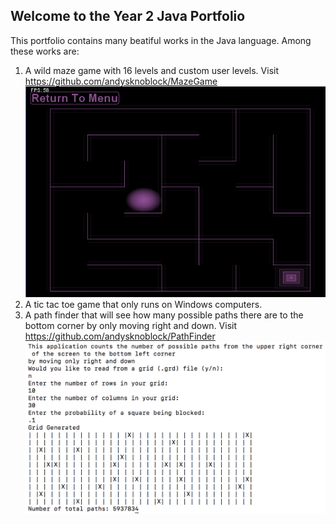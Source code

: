 ## Welcome to the Year 2 Java Portfolio

This portfolio contains many beatiful works in the Java language. Among these works are:
1. A wild maze game with 16 levels and custom user levels.  Visit https://github.com/andysknoblock/MazeGame
![alt text](https://github.com/andysknoblock/MazeGame/blob/master/MazeGamePhotos/Capture1.PNG)
2. A tic tac toe game that only runs on Windows computers.
3. A path finder that will see how many possible paths there are to the bottom corner by only moving right and down. Visit https://github.com/andysknoblock/PathFinder ![alt text](https://github.com/andysknoblock/PathFinder/blob/master/PathFinder.png)

